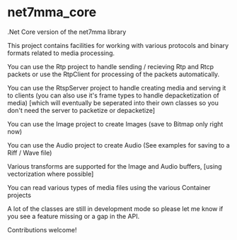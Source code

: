 # net7mma_core
.Net Core version of the net7mma library

This project contains facilities for working with various protocols and binary formats related to media processing.

You can use the Rtp project to handle sending / recieving Rtp and Rtcp packets or use the RtpClient for processing of the packets automatically.

You can use the RtspServer project to handle creating media and serving it to clients (you can also use it's frame types to handle depacketization of media) [which will eventually be seperated into their own classes so you don't need the server to packetize or depacketize]

You can use the Image project to create Images (save to Bitmap only right now)

You can use the Audio project to create Audio (See examples for saving to a Riff / Wave file)

Various transforms are supported for the Image and Audio buffers, [using vectorization where possible]

You can read various types of media files using the various Container projects

A lot of the classes are still in development mode so please let me know if you see a feature missing or a gap in the API.

Contributions welcome!
